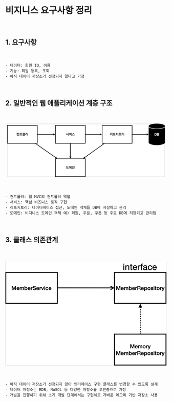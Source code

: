 # 비지니스 요구사항 정리 

<br>

## 1. 요구사항

<br>

    - 데이터: 회원 ID, 이름
    - 기능: 회원 등록, 조회
    - 아직 데이터 저장소가 선정되지 않다고 가정

<br>

## 2. 일반적인 웹 애플리케이션 계층 구조

<br>

![spring2](https://github.com/daldalhada/SpringbootRec1/blob/master/image/3/3-1/spring1.PNG)

<br>

    - 컨트롤러: 웹 MVC의 컨트롤러 역할
    - 서비스: 핵심 비즈니스 로직 구현
    - 리포지토리: 데이터베이스 접근, 도메인 객체를 DB에 저장하고 관리
    - 도메인: 비지니스 도메인 객체 예) 회원, 주문, 쿠폰 등 주로 DB에 저장되고 관리됨
    
<br>

## 3. 클래스 의존관계

<br>

![spring2](https://github.com/daldalhada/SpringbootRec1/blob/master/image/3/3-1/spring2.PNG)

<br>

    - 아직 데이터 저장소가 선정되지 않아 인터페이스 구현 클래스를 변경할 수 있도록 설계
    - 데이터 저정소는 RDB, NoSQL 등 다양한 저장소를 고민중으로 가정
    - 개발을 진행하기 위해 초기 개발 단계에서는 구현체로 가벼운 메모리 기반 저장소 사용

